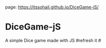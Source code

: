 page: https://itssohail.github.io/DiceGame-jS/
# DiceGame-jS
A simple Dice game made with JS
#refresh it #